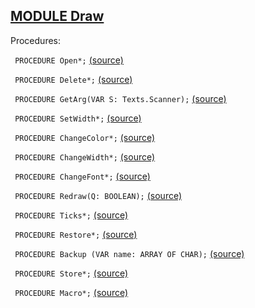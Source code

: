 
## [MODULE Draw](https://github.com/io-core/Draw/blob/main/Draw.Mod)

Procedures:


<code>  PROCEDURE Open*;</code> [(source)](https://github.com/io-core/Draw/blob/main/Draw.Mod#L15)


<code>  PROCEDURE Delete*;</code> [(source)](https://github.com/io-core/Draw/blob/main/Draw.Mod#L36)


<code>  PROCEDURE GetArg(VAR S: Texts.Scanner);</code> [(source)](https://github.com/io-core/Draw/blob/main/Draw.Mod#L45)


<code>  PROCEDURE SetWidth*;</code> [(source)](https://github.com/io-core/Draw/blob/main/Draw.Mod#L54)


<code>  PROCEDURE ChangeColor*;</code> [(source)](https://github.com/io-core/Draw/blob/main/Draw.Mod#L60)


<code>  PROCEDURE ChangeWidth*;</code> [(source)](https://github.com/io-core/Draw/blob/main/Draw.Mod#L68)


<code>  PROCEDURE ChangeFont*;</code> [(source)](https://github.com/io-core/Draw/blob/main/Draw.Mod#L76)


<code>  PROCEDURE Redraw(Q: BOOLEAN);</code> [(source)](https://github.com/io-core/Draw/blob/main/Draw.Mod#L85)


<code>  PROCEDURE Ticks*;</code> [(source)](https://github.com/io-core/Draw/blob/main/Draw.Mod#L96)


<code>  PROCEDURE Restore*;</code> [(source)](https://github.com/io-core/Draw/blob/main/Draw.Mod#L100)


<code>  PROCEDURE Backup (VAR name: ARRAY OF CHAR);</code> [(source)](https://github.com/io-core/Draw/blob/main/Draw.Mod#L104)


<code>  PROCEDURE Store*;</code> [(source)](https://github.com/io-core/Draw/blob/main/Draw.Mod#L115)


<code>  PROCEDURE Macro*;</code> [(source)](https://github.com/io-core/Draw/blob/main/Draw.Mod#L142)

